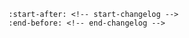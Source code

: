 
```{include} ../README.md
:start-after: <!-- start-changelog -->
:end-before: <!-- end-changelog -->
```
